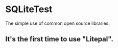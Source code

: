 # SQLiteTest
The simple use of common open source libraries.
## It's the first time to use "Litepal".
